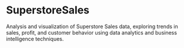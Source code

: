 # SuperstoreSales
Analysis and visualization of Superstore Sales data, exploring trends in sales, profit, and customer behavior using data analytics and business intelligence techniques.
